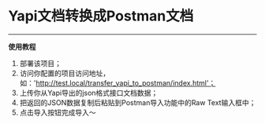 # Yapi文档转换成Postman文档
---
**使用教程**
1. 部署该项目；
2. 访问你配置的项目访问地址，如：'http://test.local/transfer_yapi_to_postman/index.html'；
3. 上传你从Yapi导出的json格式接口文档数据；
4. 把返回的JSON数据复制后粘贴到Postman导入功能中的Raw Text输入框中；
5. 点击导入按钮完成导入～
